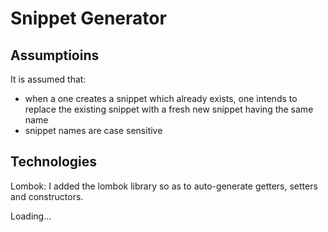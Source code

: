 # Snippet Generator

## Assumptioins
It is assumed that: 
- when a one creates a snippet which already exists, one intends to replace the existing snippet with a fresh new snippet having the same name
- snippet names are case sensitive

## Technologies
Lombok: I added the lombok library so as to auto-generate getters, setters and constructors.


Loading...

